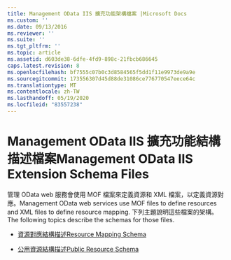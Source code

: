 ```yaml
---
title: Management OData IIS 擴充功能架構檔案 |Microsoft Docs
ms.custom: ''
ms.date: 09/13/2016
ms.reviewer: ''
ms.suite: ''
ms.tgt_pltfrm: ''
ms.topic: article
ms.assetid: d603de38-6dfe-4fd9-898c-21fbcb686645
caps.latest.revision: 8
ms.openlocfilehash: bf7555c07b0c3d8584565f5dd1f11e9973de9a9e
ms.sourcegitcommit: 173556307d45d88de31086ce776770547eece64c
ms.translationtype: MT
ms.contentlocale: zh-TW
ms.lasthandoff: 05/19/2020
ms.locfileid: "83557238"
---
```

# <a name="management-odata-iis-extension-schema-files"></a><span data-ttu-id="ed687-102">Management OData IIS 擴充功能結構描述檔案</span><span class="sxs-lookup"><span data-stu-id="ed687-102">Management OData IIS Extension Schema Files</span></span>

<span data-ttu-id="ed687-103">管理 OData web 服務會使用 MOF 檔案來定義資源和 XML 檔案，以定義資源對應。</span><span class="sxs-lookup"><span data-stu-id="ed687-103">Management OData web services use MOF files to define resources and XML files to define resource mapping.</span></span> <span data-ttu-id="ed687-104">下列主題說明這些檔案的架構。</span><span class="sxs-lookup"><span data-stu-id="ed687-104">The following topics describe the schemas for those files.</span></span>

- [<span data-ttu-id="ed687-105">資源對應結構描述</span><span class="sxs-lookup"><span data-stu-id="ed687-105">Resource Mapping Schema</span></span>](./resource-mapping-schema.md)

- [<span data-ttu-id="ed687-106">公用資源結構描述</span><span class="sxs-lookup"><span data-stu-id="ed687-106">Public Resource Schema</span></span>](./public-resource-schema.md)
